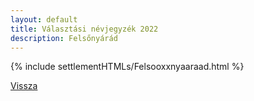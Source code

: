 ```yaml
---
layout: default
title: Választási névjegyzék 2022
description: Felsőnyárád
---
```


{% include settlementHTMLs/Felsooxxnyaaraad.html %}

[Vissza](./)